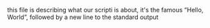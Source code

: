 this file is describing what our scripti is about, it's the famous “Hello, World”, followed by a new line to the standard output
